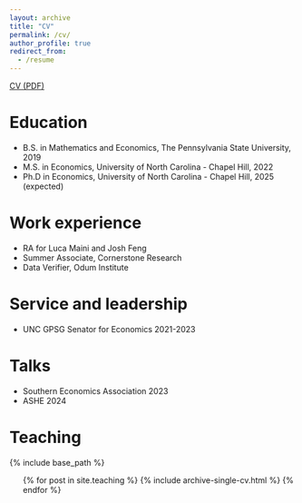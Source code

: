 ```yaml
---
layout: archive
title: "CV"
permalink: /cv/
author_profile: true
redirect_from:
  - /resume
---
```


[CV (PDF)](http://iphadke.github.io/files/CV_Phadke.pdf)

Education
======
* B.S. in Mathematics and Economics, The Pennsylvania State University, 2019
* M.S. in Economics, University of North Carolina - Chapel Hill, 2022
* Ph.D in Economics, University of North Carolina - Chapel Hill, 2025 (expected)

Work experience
======
* RA for Luca Maini and Josh Feng
* Summer Associate, Cornerstone Research
* Data Verifier, Odum Institute

Service and leadership
======
* UNC GPSG Senator for Economics 2021-2023

Talks
======
* Southern Economics Association 2023
* ASHE 2024

Teaching
======
{% include base_path %}

  <ul>{% for post in site.teaching %}
    {% include archive-single-cv.html %}
  {% endfor %}</ul>



<!----
{% include base_path %}

* Summer 2015: Research Assistant
  * Github University
  * Duties included: Tagging issues
  * Supervisor: Professor Git

* Fall 2015: Research Assistant
  * Github University
  * Duties included: Merging pull requests
  * Supervisor: Professor Hub
  
Skills
======
* Skill 1 - !
* Skill 2
  * Sub-skill 2.1
  * Sub-skill 2.2
  * Sub-skill 2.3
* Skill 3

Publications
======
  <ul>{% for post in site.publications %}
    {% include archive-single-cv.html %}
  {% endfor %}</ul>
  
Talks
======
  <ul>{% for post in site.talks %}
    {% include archive-single-talk-cv.html %}
  {% endfor %}</ul>
  
Teaching
======
  <ul>{% for post in site.teaching %}
    {% include archive-single-cv.html %}
  {% endfor %}</ul>
  
Service and leadership
======
UNC GPSG Senator for Economics 2021-2023

Talks
======
* Southern Economics Association 2023
* ASHE 2024
<!---
  <ul>{% for post in site.talks %}
    {% include archive-single-talk-cv.html %}
  {% endfor %}</ul>
--->

